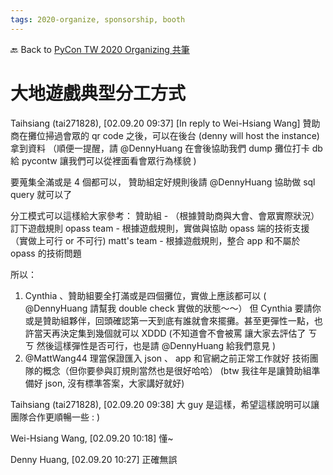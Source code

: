 ```yaml
---
tags: 2020-organize, sponsorship, booth
---
```


🔙 Back to [PyCon TW 2020 Organizing 共筆](/5u84SOprTUeQYBR57TH49w)

# 大地遊戲典型分工方式

Taihsiang (tai271828), [02.09.20 09:37]
[In reply to Wei-Hsiang Wang]
贊助商在攤位掃過會眾的 qr code 之後，可以在後台 (denny will host the instance)  拿到資料 （順便一提醒，請 @DennyHuang  在會後協助我們 dump  攤位打卡 db 給 pycontw   讓我們可以從裡面看會眾行為樣貌 )

要蒐集全滿或是 4 個都可以，  贊助組定好規則後請 @DennyHuang  協助做 sql query 就可以了

分工模式可以這樣給大家參考：
贊助組 - （根據贊助商與大會、會眾實際狀況）訂下遊戲規則
opass team - 根據遊戲規則，實做與協助 opass 端的技術支援（實做上可行 or 不可行)
matt's team - 根據遊戲規則，整合 app 和不屬於 opass 的技術問題

所以：
1. Cynthia  、贊助組要全打滿或是四個攤位，實做上應該都可以 ( @DennyHuang  請幫我 double check 實做的狀態～～）     但 Cynthia  要請你或是贊助組夥伴，回頭確認第一天到底有誰就會來擺攤。甚至更彈性一點，也許當天再決定集到幾個就可以 XDDD (不知道會不會被罵   讓大家去評估了  ㄎㄎ    然後這樣彈性是否可行，也是請 @DennyHuang  給我們意見 )
2. @MattWang44  理當保證匯入 json 、 app 和官網之前正常工作就好    技術團隊的概念（但你要參與訂規則當然也是很好哈哈） (btw 我往年是讓贊助組準備好 json, 沒有標準答案，大家講好就好)

Taihsiang (tai271828), [02.09.20 09:38]
大 guy 是這樣，希望這樣說明可以讓團隊合作更順暢一些 : )

Wei-Hsiang Wang, [02.09.20 10:18]
懂~

Denny Huang, [02.09.20 10:27]
正確無誤